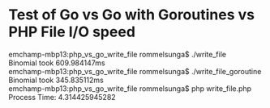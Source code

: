 # Test of Go vs Go with Goroutines vs PHP File I/O speed
emchamp-mbp13:php_vs_go_write_file rommelsunga$ ./write_file  
Binomial took 609.984147ms  
emchamp-mbp13:php_vs_go_write_file rommelsunga$ ./write_file_goroutine  
Binomial took 345.835112ms  
emchamp-mbp13:php_vs_go_write_file rommelsunga$ php write_file.php  
Process Time: 4.314425945282  
